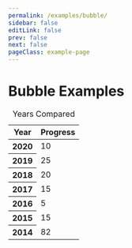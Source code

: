 ```yaml
---
permalink: /examples/bubble/
sidebar: false
editLink: false
prev: false
next: false
pageClass: example-page
---
```


# Bubble Examples

<table class="charts-css bubble">
  <caption>Years Compared</caption>
  <thead>
    <tr>
      <th>Year</th>
      <th>Progress</th>
    </tr>
  </thead>
  <tbody>
    <tr>
      <th scope="row">2020</th>
      <td style="--size: 0.10;"> <span class="data"> 10 </span> </td>
    </tr>
    <tr>
      <th scope="row">2019</th>
      <td style="--size: 0.25;"> <span class="data"> 25 </span> </td>
    </tr>
    <tr>
      <th scope="row">2018</th>
      <td style="--size: 0.2;"> <span class="data"> 20 </span> </td>
    </tr>
    <tr>
      <th scope="row">2017</th>
      <td style="--size: 0.15;"> <span class="data"> 15 </span> </td>
    </tr>
    <tr>
      <th scope="row">2016</th>
      <td style="--size: 0.05;"> <span class="data"> 5 </span> </td>
    </tr>
    <tr>
      <th scope="row">2015</th>
      <td style="--size: 0.15;"> <span class="data"> 15 </span> </td>
    </tr>
    <tr>
      <th scope="row">2014</th>
      <td style="--size: 0.2;"> <span class="data">82</span> </td>
    </tr>
  </tbody>
</table>
